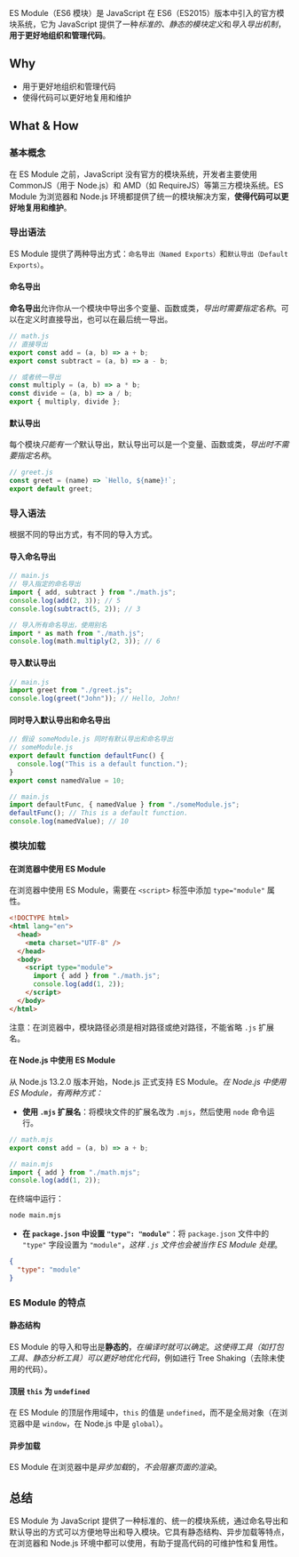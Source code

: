 ES Module（ES6 模块）是 JavaScript 在 ES6（ES2015）版本中引入的官方模块系统，它为 JavaScript 提供了一种*标准的、静态的模块定义*和*导入导出机制*，**用于更好地组织和管理代码**。

## Why
- 用于更好地组织和管理代码
- 使得代码可以更好地复用和维护

## What & How
### 基本概念

在 ES Module 之前，JavaScript 没有官方的模块系统，开发者主要使用 CommonJS（用于 Node.js）和 AMD（如 RequireJS）等第三方模块系统。ES Module 为浏览器和 Node.js 环境都提供了统一的模块解决方案，**使得代码可以更好地复用和维护**。

### 导出语法

ES Module 提供了两种导出方式：`命名导出（Named Exports）`和`默认导出（Default Exports）`。

#### 命名导出

**命名导出**允许你从一个模块中导出多个变量、函数或类，*导出时需要指定名称*。可以在定义时直接导出，也可以在最后统一导出。

```javascript
// math.js
// 直接导出
export const add = (a, b) => a + b;
export const subtract = (a, b) => a - b;

// 或者统一导出
const multiply = (a, b) => a * b;
const divide = (a, b) => a / b;
export { multiply, divide };
```

#### 默认导出

每个模块*只能有一个*默认导出，默认导出可以是一个变量、函数或类，*导出时不需要指定名称*。

```javascript
// greet.js
const greet = (name) => `Hello, ${name}!`;
export default greet;
```

### 导入语法

根据不同的导出方式，有不同的导入方式。

#### 导入命名导出

```javascript
// main.js
// 导入指定的命名导出
import { add, subtract } from "./math.js";
console.log(add(2, 3)); // 5
console.log(subtract(5, 2)); // 3

// 导入所有命名导出，使用别名
import * as math from "./math.js";
console.log(math.multiply(2, 3)); // 6
```

#### 导入默认导出

```javascript
// main.js
import greet from "./greet.js";
console.log(greet("John")); // Hello, John!
```

#### 同时导入默认导出和命名导出

```javascript
// 假设 someModule.js 同时有默认导出和命名导出
// someModule.js
export default function defaultFunc() {
  console.log("This is a default function.");
}
export const namedValue = 10;

// main.js
import defaultFunc, { namedValue } from "./someModule.js";
defaultFunc(); // This is a default function.
console.log(namedValue); // 10
```

### 模块加载

#### 在浏览器中使用 ES Module

在浏览器中使用 ES Module，需要在 `<script>` 标签中添加 `type="module"` 属性。

```html
<!DOCTYPE html>
<html lang="en">
  <head>
    <meta charset="UTF-8" />
  </head>
  <body>
    <script type="module">
      import { add } from "./math.js";
      console.log(add(1, 2));
    </script>
  </body>
</html>
```

注意：在浏览器中，模块路径必须是相对路径或绝对路径，不能省略 `.js` 扩展名。

#### 在 Node.js 中使用 ES Module

从 Node.js 13.2.0 版本开始，Node.js 正式支持 ES Module。*在 Node.js 中使用 ES Module，有两种方式：*

- **使用 `.mjs` 扩展名**：将模块文件的扩展名改为 `.mjs`，然后使用 `node` 命令运行。

```javascript
// math.mjs
export const add = (a, b) => a + b;

// main.mjs
import { add } from "./math.mjs";
console.log(add(1, 2));
```

在终端中运行：

```sh
node main.mjs
```

- **在 `package.json` 中设置 `"type": "module"`**：将 `package.json` 文件中的 `"type"` 字段设置为 `"module"`，*这样 `.js` 文件也会被当作 ES Module 处理*。

```json
{
  "type": "module"
}
```

### ES Module 的特点

#### 静态结构

ES Module 的导入和导出是**静态的**，*在编译时就可以确定*。*这使得工具（如打包工具、静态分析工具）可以更好地优化代码*，例如进行 Tree Shaking（去除未使用的代码）。

#### 顶层 `this` 为 `undefined`

在 ES Module 的顶层作用域中，`this` 的值是 `undefined`，而不是全局对象（在浏览器中是 `window`，在 Node.js 中是 `global`）。

#### 异步加载

ES Module 在浏览器中是*异步加载*的，*不会阻塞页面的渲染*。

## 总结

ES Module 为 JavaScript 提供了一种标准的、统一的模块系统，通过命名导出和默认导出的方式可以方便地导出和导入模块。它具有静态结构、异步加载等特点，在浏览器和 Node.js 环境中都可以使用，有助于提高代码的可维护性和复用性。
